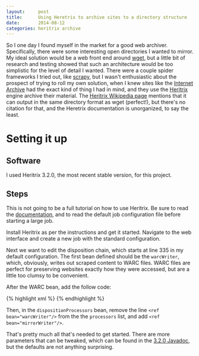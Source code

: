 ```yaml
---
layout:     post
title:      Using Heretrix to archive sites to a directory structure
date:       2014-08-12
categories: heritrix archive
---
```


So I one day I found myself in the market for a good web archiver.
Specifically, there were some interesting open directories I wanted to
mirror. My ideal solution would be a web front end around
[wget](http://www.gnu.org/software/wget/manual/wget.html), but a little
bit of research and testing showed that such an architecture would be
too simplistic for the level of detail I wanted. There were a couple
spider frameworks I tried out, like [scrapy](http://scrapy.org/), but I
wasn't enthusiastic about the prospect of trying to roll my own
solution, when I knew sites like the [Internet
Archive](http://archive.org) had the exact kind of thing I had in mind,
and they use the
[Heritrix](https://webarchive.jira.com/wiki/display/Heritrix/Heritrix)
engine archive their material. The [Heritrix Wikipedia
page](http://en.wikipedia.org/wiki/Heritrix) mentions that it can output
in the same directory format as wget (perfect!), but there's no citation
for that, and the Heretrix documentation is unorganized, to say the
least.

Setting it up
=============

Software
--------

I used Heritrix 3.2.0, the most recent stable version, for this project.

Steps
-----

This is not going to be a full tutorial on how to use Heritrix. Be sure
to read the
[documentation](https://webarchive.jira.com/wiki/display/Heritrix/Heritrix#Heritrix-Documentation),
and to read the default job configuration file before starting a large
job.

Install Heritrix as per the instructions and get it started. Navigate to
the web interface and create a new job with the standard configuration.

Next we want to edit the disposition chain, which starts at line 335 in
my default configuration. The first bean defined should be the
`warcWriter`, which, obviously, writes out scraped content to WARC
files. WARC files are perfect for preserving websites exactly how they
were accessed, but are a little too clumsy to be convenient.

After the WARC bean, add the follow code:

{% highlight xml %}
<bean id="mirrorWriter" class="org.archive.modules.writer.MirrorWriterProcessor">
</bean>
{% endhighlight %}

Then, in the `dispositionProcessors` bean, remove the line
`<ref bean="warcWriter"/>` from the the `processors` list, and add
`<ref bean="mirrorWriter"/>`.

That's pretty much all that's needed to get started. There are more
parameters that can be tweaked, which can be found in the [3.2.0
Javadoc](http://builds.archive.org/javadoc/heritrix-3.2.0/org/archive/modules/writer/MirrorWriterProcessor.html),
but the defaults are not anything surprising.

